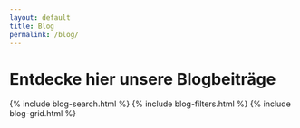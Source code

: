```yaml
---
layout: default
title: Blog
permalink: /blog/
---
```



<h1>Entdecke hier unsere Blogbeiträge</h1>

<div class="blog-container">
  {% include blog-search.html %}
  {% include blog-filters.html %}
  {% include blog-grid.html %}
</div>
